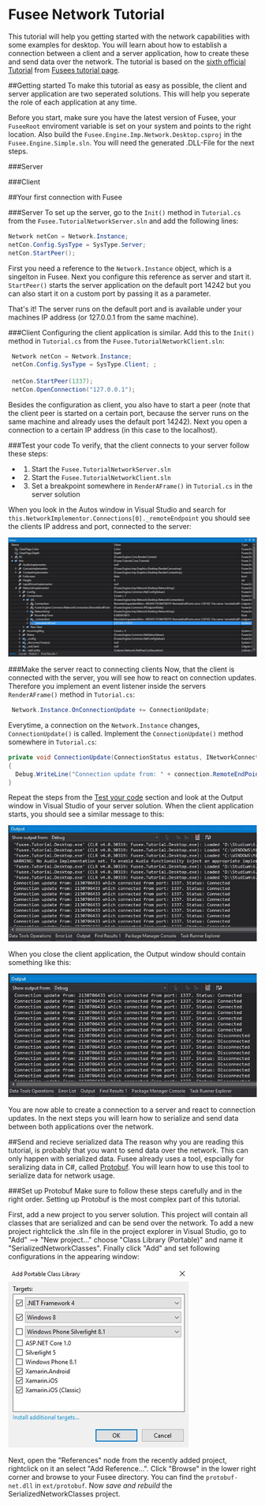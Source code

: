 # Fusee Network Tutorial
This tutorial will help you getting started with the network capabilities with some examples for desktop. 
You will learn about how to establish a connection between a client and a server application, how to create these and send data over the network. The tutorial is based on the [sixth official Tutorial](https://github.com/griestopf/Fusee.Tutorial/tree/master/Tutorial06) from [Fusees tutorial page](https://github.com/griestopf/Fusee.Tutorial).

##Getting started
To make this tutorial as easy as possible, the client and server application are two seperated solutions. This will help you seperate the role of each application at any time.

Before you start, make sure you have the latest version of Fusee, your ```FuseeRoot``` enviroment variable is set on your system and points to the right location. Also build the ```Fusee.Engine.Imp.Network.Desktop.csproj``` in the ```Fusee.Engine.Simple.sln```. You will need the generated .DLL-File for the next steps.

###Server

###Client

##Your first connection with Fusee

###Server
To set up the server, go to the ```Init()``` method in ```Tutorial.cs``` from the ```Fusee.TutorialNetworkServer.sln``` and add the following lines:

  ```C#
  Network netCon = Network.Instance;
  netCon.Config.SysType = SysType.Server;
  netCon.StartPeer();
  ```
First you need a reference to the ```Network.Instance``` object, which is a singelton in Fusee. Next you configure this reference as server and start it. ```StartPeer()``` starts the server application on the default port 14242 but you can also start it on a custom port by passing it as a parameter.

That's it! The server runs on the default port and is available under your machines IP address (or 127.0.0.1 from the same machine).

###Client
Configuring the client application is similar. Add this to the ```Init()``` method in ```Tutorial.cs``` from the ```Fusee.TutorialNetworkClient.sln```:

 ```C#
  Network netCon = Network.Instance;
  netCon.Config.SysType = SysType.Client; ;

  netCon.StartPeer(1337);
  netCon.OpenConnection("127.0.0.1");
  ```
  
 Besides the configuration as client, you also have to start a peer (note that the client peer is started on a certain port, because the server runs on the same machine and already uses the default port 14242). Next you open a connection to a certain IP address (in this case to the localhost).
 
###Test your code
 To verify, that the client connects to your server follow these steps:
 
 - 1. Start the ```Fusee.TutorialNetworkServer.sln```
 - 2. Start the ```Fusee.TutorialNetworkClient.sln```
 - 3. Set a breakpoint somewhere in ```RenderAFrame()``` in ```Tutorial.cs``` in the server solution
 
When you look in the Autos window in Visual Studio and search for ```this.NetworkImplementor.Connections[0]._remoteEndpoint``` you should see the clients IP address and port, connected to the server:

![ConnectionEstablished](img/1_ConnectionEstablished.JPG)


###Make the server react to connecting clients
Now, that the client is connected with the server, you will see how to react on connection updates. Therefore you implement an event listener inside the servers ```RenderAFrame()``` method in ```Tutorial.cs```:

 ```C#
  Network.Instance.OnConnectionUpdate += ConnectionUpdate;
 ```
Everytime, a connection on the ```Network.Instance``` changes, ```ConnectionUpdate()``` is called. Implement the ```ConnectionUpdate()``` method somewhere in ```Tutorial.cs```:

 ```C#
 private void ConnectionUpdate(ConnectionStatus estatus, INetworkConnection connection)
 {
   Debug.WriteLine("Connection update from: " + connection.RemoteEndPoint.Address + " which connected from port: " + connection.RemoteEndPoint.Port + ". Status: " + estatus);
 }
 ```
 
Repeat the steps from the [Test your code](#test-your-code) section and look at the Output window in Visual Studio of your server solution. When the client application starts, you should see a similar message to this:

![Connected](img/2_OnConnectionUpdateLog.JPG)

When you close the client application, the Output window should contain something like this:

![Disonnected](img/2.1_OnConnectionUpdateLog.JPG)


You are now able to create a connection to a server and react to connection updates. In the next steps you will learn how to serialize and send data between both applications over the network.

##Send and recieve serialized data
The reason why you are reading this tutorial, is probably that you want to send data over the network. This can only happen with serialized data. Fusee already uses a tool, espcially for seralizing data in C#, called [Protobuf](https://github.com/mgravell/protobuf-net). You will learn how to use this tool to serialize data for network usage.

###Set up Protobuf
Make sure to follow these steps carefully and in the right order. Setting up Protobuf is the most complex part of this tutorial.

First, add a new project to you server solution. This project will contain all classes that are serialized and can be send over the network. To add a new project rightclick the .sln file in the project explorer in Visual Studio, go to "Add" --> "New project..." choose "Class Library (Portable)" and name it "SerializedNetworkClasses". Finally click "Add" and set following configurations in the appearing window:

![Settings](img/3_ProjectConfig.JPG)

Next, open the "References" node from the recently added project, rightclick on it an select "Add Reference...". Click "Browse" in the lower right corner and browse to your Fusee directory. You can find the ```protobuf-net.dll``` in ```ext/protobuf```. Now *save and rebuild* the SerializedNetworkClasses project.
